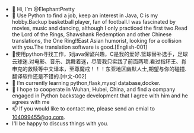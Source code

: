- 👋 Hi, I’m @ElephantPretty
- 👀 Use Python to find a job, keep an interest in Java, C is my hobby.Backup basketball player, fan of football.I was fascinated by movies, music and dancing, although I only practiced the first two.Read the Lord of the Rings, Shawshank Redemption and other Chinese translations, the One Ring!!East Asian humorist, looking for a collision with you.The translation software is good.[English-001]
- 👀使用python寻找工作，对java保留兴趣，C是我的爱好.篮球替补选手，足球云球迷.对电影、音乐、跳舞着迷，尽管我只实践了前面两项.看过指环王、肖申克的救赎等中文译本，至尊魔戒！！！东亚地区幽默人士,期望与你的碰撞.翻译软件还是不错的.[中文-002]
- 🌱 I’m currently learning python,flask,mysql database,docker.
- 💞️ I hope to cooperate in Wuhan, Hubei, China, and find a company engaged in Python backstage development that I agree with him and he agrees with me
- 📫 If you would like to contact me, please send an emial to 104099455@qq.com.
- I'll be happy to discuss things with you.
<!---
ElephantPretty/ElephantPretty is a ✨ special ✨ repository because its `README.md` (this file) appears on your GitHub profile.
You can click the Preview link to take a look at your changes.
--->
